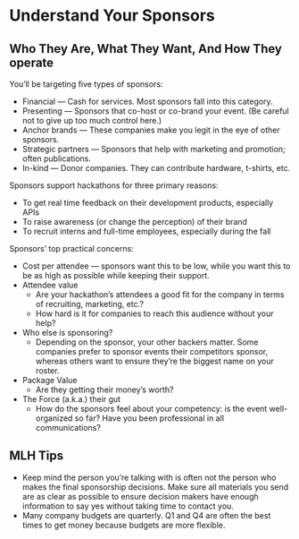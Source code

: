 # Understand Your Sponsors

## Who They Are, What They Want, And How They operate

You’ll be targeting five types of sponsors:

* Financial — Cash for services. Most sponsors fall into this category.
* Presenting — Sponsors that co-host or co-brand your event. \(Be careful not to give up too much control here.\)
* Anchor brands — These companies make you legit in the eye of other sponsors.
* Strategic partners — Sponsors that help with marketing and promotion; often publications.
* In-kind — Donor companies. They can contribute hardware, t-shirts, etc.

Sponsors support hackathons for three primary reasons:

* To get real time feedback on their development products, especially APIs
* To raise awareness \(or change the perception\) of their brand
* To recruit interns and full-time employees, especially during the fall

Sponsors’ top practical concerns:

* Cost per attendee — sponsors want this to be low, while you want this to be as high as possible while keeping their support.
* Attendee value
  * Are your hackathon’s attendees a good fit for the company in terms of recruiting, marketing, etc.?
  * How hard is it for companies to reach this audience without your help?
* Who else is sponsoring?
  * Depending on the sponsor, your other backers matter. Some companies prefer to sponsor events their competitors sponsor, whereas others want to ensure they’re the biggest name on your roster.
* Package Value
  * Are they getting their money’s worth?
* The Force \(a.k.a.\) their gut
  * How do the sponsors feel about your competency: is the event well-organized so far? Have you been professional in all communications?

## MLH Tips

* Keep mind the person you’re talking with is often not the person who makes the final sponsorship decisions. Make sure all materials you send are as clear as possible to ensure decision makers have enough information to say yes without taking time to contact you.
* Many company budgets are quarterly. Q1 and Q4 are often the best times to get money because budgets are more flexible.

